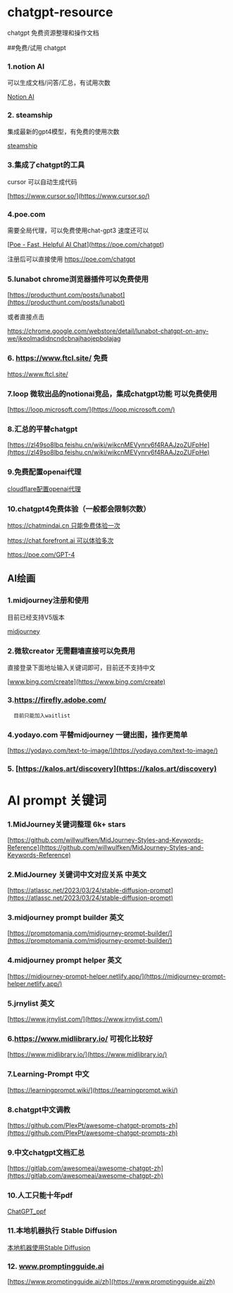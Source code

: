 # chatgpt-resource

chatgpt 免费资源整理和操作文档

##免费/试用 chatgpt

### 1.notion AI

   可以生成文档/问答/汇总，有试用次数

  [Notion AI](notion/notion.md)

### 2. steamship

   集成最新的gpt4模型，有免费的使用次数

   [steamship](steamship/steamship.md)

### 3.集成了chatgpt的工具

   cursor 可以自动生成代码

   [https://www.cursor.so/](https://www.cursor.so/)

### 4.poe.com

 需要全局代理，可以免费使用chat-gpt3 速度还可以

[[Poe - Fast, Helpful AI Chat](https://poe.com/chatgpt)](https://poe.com/chatgpt)

注册后可以直接使用 https://poe.com/chatgpt

### 5.lunabot chrome浏览器插件可以免费使用

   [https://producthunt.com/posts/lunabot](https://producthunt.com/posts/lunabot)

   或者直接点击

   https://chrome.google.com/webstore/detail/lunabot-chatgpt-on-any-we/jkeolmadidncndcbnajhaojepbolajag

### 6. https://www.ftcl.site/ 免费

 https://www.ftcl.site/  

### 7.loop 微软出品的notionai竞品，集成chatgpt功能 可以免费使用

  [https://loop.microsoft.com/](https://loop.microsoft.com/)
  
### 8.汇总的平替chatgpt
  
   [https://zl49so8lbq.feishu.cn/wiki/wikcnMEVynrv6f4RAAJzoZUFpHe](https://zl49so8lbq.feishu.cn/wiki/wikcnMEVynrv6f4RAAJzoZUFpHe)

### 9.免费配置openai代理

[cloudflare配置openai代理](cloudflare/cf.md)


### 10.chatgpt4免费体验（一般都会限制次数）
     
   [https://chatmindai.cn 只能免费体验一次 ](https://chatmindai.cn)
    
     
   [https://chat.forefront.ai 可以体验多次 ](https://chat.forefront.ai)
    
     
   [https://poe.com/GPT-4 ](https://poe.com/GPT-4)

## 

## AI绘画

### 1.midjourney注册和使用

   目前已经支持V5版本

   [midjourney](mj/mj.md)

### 2.微软creator 无需翻墙直接可以免费用

   直接登录下面地址输入关键词即可，目前还不支持中文

   [www.bing.com/create](https://www.bing.com/create) 

### 3.https://firefly.adobe.com/

      目前只能加入waitlist

### 4.yodayo.com 平替midjourney 一键出图，操作更简单

  [https://yodayo.com/text-to-image/](https://yodayo.com/text-to-image/)

### 5. [https://kalos.art/discovery](https://kalos.art/discovery)

## 

# AI prompt 关键词

### 1.MidJourney关键词整理 6k+ stars

 [https://github.com/willwulfken/MidJourney-Styles-and-Keywords-Reference](https://github.com/willwulfken/MidJourney-Styles-and-Keywords-Reference)

### 2.MidJourney 关键词中文对应关系 中英文

 [https://atlassc.net/2023/03/24/stable-diffusion-prompt](https://atlassc.net/2023/03/24/stable-diffusion-prompt)

### 3.midjourney prompt builder 英文

 [https://promptomania.com/midjourney-prompt-builder/](https://promptomania.com/midjourney-prompt-builder/)

### 4.midjourney prompt helper 英文

 [https://midjourney-prompt-helper.netlify.app/](https://midjourney-prompt-helper.netlify.app/)

### 5.jrnylist 英文

 [https://www.jrnylist.com/](https://www.jrnylist.com/)

### 6.https://www.midlibrary.io/ 可视化比较好

 [https://www.midlibrary.io/](https://www.midlibrary.io/)

### 7.Learning-Prompt 中文

 [https://learningprompt.wiki/](https://learningprompt.wiki/)

### 8.chatgpt中文调教

 [https://github.com/PlexPt/awesome-chatgpt-prompts-zh](https://github.com/PlexPt/awesome-chatgpt-prompts-zh)
 
### 9.中文chatgpt文档汇总

  [https://gitlab.com/awesomeai/awesome-chatgpt-zh](https://gitlab.com/awesomeai/awesome-chatgpt-zh)
  
### 10.人工只能十年pdf

   [ChatGPT_ppf](http://lipiji.com/slides/ChatGPT_ppf.pdf)
  
### 11.本地机器执行 Stable Diffusion
  
   [本地机器使用Stable Diffusion](https://zl49so8lbq.feishu.cn/wiki/wikcn0mIZZ7tvQgBiygBNqjgYic)
   
### 12. www.promptingguide.ai
    
   [https://www.promptingguide.ai/zh](https://www.promptingguide.ai/zh)
    
    
